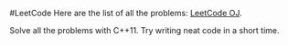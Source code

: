 #LeetCode
Here are the list of all the problems: [LeetCode OJ](https://oj.leetcode.com/problems/).

Solve all the problems with C++11. Try writing neat code in a short time.
